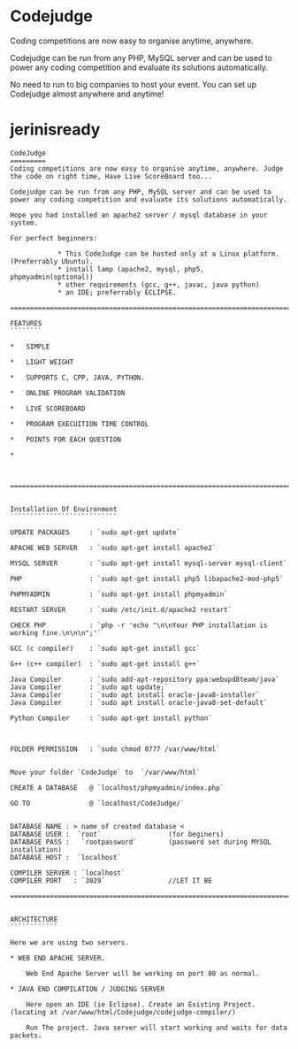 Codejudge
=========
Coding competitions are now easy to organise anytime, anywhere.

Codejudge can be run from any PHP, MySQL server and can be used to power any coding competition and evaluate its solutions automatically.

No need to run to big companies to host your event. You can set up Codejudge almost anywhere and anytime!


jerinisready
=============
	CodeJudge
	=========
	Coding competitions are now easy to organise anytime, anywhere. Judge the code on right time, Have Live ScoreBoard too...

	Codejudge can be run from any PHP, MySQL server and can be used to power any coding competition and evaluate its solutions automatically.

	Hope you had installed an apache2 server / mysql database in your system.
	
	For perfect beginners:
	
				* This CodeJudge can be hosted only at a Linux platform.(Preferrably Ubuntu).
				* install lamp (apache2, mysql, php5, phpmyadmin(optional))
				* other requirements (gcc, g++, javac, java python)
				* an IDE; preferrably ECLIPSE.
				
	=============================================================================================

	FEATURES
	````````
	
	*	SIMPLE
	
	*	LIGHT WEIGHT
	
	*	SUPPORTS C, CPP, JAVA, PYTHON.
	
	*	ONLINE PROGRAM VALIDATION
	
	*	LIVE SCOREBOARD
	
	*	PROGRAM EXECUITION TIME CONTROL
	
	*	POINTS FOR EACH QUESTION
	
	*	



	=============================================================================================

	
	Installation Of Environment
	```````````````````````````
	
	UPDATE PACKAGES		: `sudo apt-get update`
	
	APACHE WEB SERVER  	: `sudo apt-get install apache2`

	MYSQL SERVER 		: `sudo apt-get install mysql-server mysql-client`
	
	PHP					: `sudo apt-get install php5 libapache2-mod-php5`
	
	PHPMYADMIN			: `sudo apt-get install phpmyadmin`
	
	RESTART SERVER		: `sudo /etc/init.d/apache2 restart`
	
	CHECK PHP			: `php -r 'echo "\n\nYour PHP installation is working fine.\n\n\n";'`
	
	GCC (c compiler)  	: `sudo apt-get install gcc`

	G++ (c++ compiler)  : `sudo apt-get install g++`

	Java Compiler  		: `sudo add-apt-repository ppa:webupd8team/java`
	Java Compiler  		: `sudo apt update;`
	Java Compiler  		: `sudo apt install oracle-java8-installer`
	Java Compiler  		: `sudo apt install oracle-java8-set-default`
	
	Python Compiler  	: `sudo apt-get install python`

	
	
	FOLDER PERMISSION  	: `sudo chmod 0777 /var/www/html`
	
	
	Move your folder `CodeJudge` to  `/var/www/html`
	
	CREATE A DATABASE	@ `localhost/phpmyadmin/index.php`
	
	GO TO				@ `localhost/CodeJudge/`
	
	
	DATABASE NAME : > name of created database <
	DATABASE USER :  `root`  				(for beginers)
	DATABASE PASS :   `rootpassword`		(password set during MYSQL installation)
	DATABASE HOST :  `localhost` 

	COMPILER SERVER : `localhost`
	COMPILER PORT	: `3029`				//LET IT BE
	
	=============================================================================================	
	
	
	ARCHITECTURE
	````````````
	
	Here we are using two servers. 
	
	* WEB END APACHE SERVER.
	
		Web End Apache Server will be working on port 80 as normal.
	
	* JAVA END COMPILATION / JUDGING SERVER
		
		Here open an IDE (ie Eclipse). Create an Existing Project. (locating at /var/www/html/Codejudge/codejudge-compiler/)
		
		Run The project. Java server will start working and waits for data packets.
		
	
